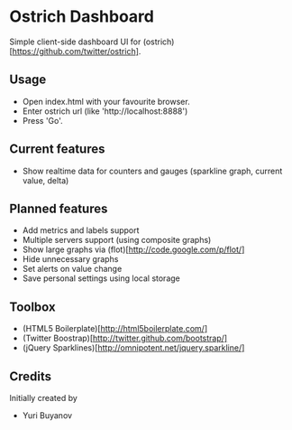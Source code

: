 # Ostrich Dashboard

Simple client-side dashboard UI for (ostrich)[https://github.com/twitter/ostrich].

## Usage

- Open index.html with your favourite browser. 
- Enter ostrich url (like 'http://localhost:8888') 
- Press 'Go'.

## Current features

- Show realtime data for counters and gauges (sparkline graph, current value, delta)

## Planned features

- Add metrics and labels support
- Multiple servers support (using composite graphs)
- Show large graphs via (flot)[http://code.google.com/p/flot/]
- Hide unnecessary graphs
- Set alerts on value change
- Save personal settings using local storage

## Toolbox

- (HTML5 Boilerplate)[http://html5boilerplate.com/]
- (Twitter Boostrap)[http://twitter.github.com/bootstrap/]
- (jQuery Sparklines)[http://omnipotent.net/jquery.sparkline/] 

## Credits

Initially created by
- Yuri Buyanov